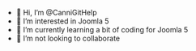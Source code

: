 - 👋 Hi, I’m @CanniGitHelp
- 👀 I’m interested in Joomla 5
- 🌱 I’m currently learning a bit of coding for Joomla 5
- 💞️ I’m not looking to collaborate


<!---
CanniGitHelp/CanniGitHelp is a ✨ special ✨ repository because its `README.md` (this file) appears on your GitHub profile.
You can click the Preview link to take a look at your changes.
--->
